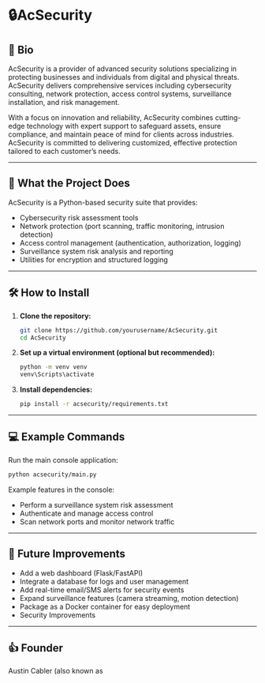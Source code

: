 # 🔒AcSecurity

## 📕 Bio

AcSecurity is a provider of advanced security solutions specializing in protecting businesses and individuals from digital and physical threats. AcSecurity delivers comprehensive services including cybersecurity consulting, network protection, access control systems, surveillance installation, and risk management.

With a focus on innovation and reliability, AcSecurity combines cutting-edge technology with expert support to safeguard assets, ensure compliance, and maintain peace of mind for clients across industries. AcSecurity is committed to delivering customized, effective protection tailored to each customer’s needs.

---

## 🚀 What the Project Does

AcSecurity is a Python-based security suite that provides:

- Cybersecurity risk assessment tools
- Network protection (port scanning, traffic monitoring, intrusion detection)
- Access control management (authentication, authorization, logging)
- Surveillance system risk analysis and reporting
- Utilities for encryption and structured logging

---

## 🛠️ How to Install

1. **Clone the repository:**

   ```sh
   git clone https://github.com/yourusername/AcSecurity.git
   cd AcSecurity
   ```

2. **Set up a virtual environment (optional but recommended):**

   ```sh
   python -m venv venv
   venv\Scripts\activate
   ```

3. **Install dependencies:**

   ```sh
   pip install -r acsecurity/requirements.txt
   ```

---

## 💻 Example Commands

Run the main console application:

```sh
python acsecurity/main.py
```

Example features in the console:

- Perform a surveillance system risk assessment
- Authenticate and manage access control
- Scan network ports and monitor network traffic

---

## 🌱 Future Improvements

- Add a web dashboard (Flask/FastAPI)
- Integrate a database for logs and user management
- Add real-time email/SMS alerts for security events
- Expand surveillance features (camera streaming, motion detection)
- Package as a Docker container for easy deployment
- Security Improvements

---

## 👍 Founder

Austin Cabler (also known as
